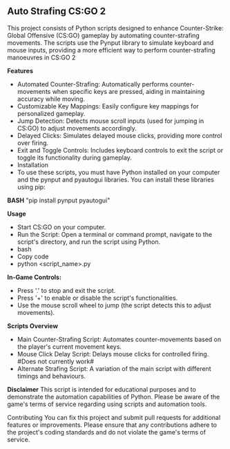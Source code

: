 <h2> Auto Strafing CS:GO 2</h2>

This project consists of Python scripts designed to enhance Counter-Strike: Global Offensive (CS:GO) gameplay by automating counter-strafing movements. The scripts use the Pynput library to simulate keyboard and mouse inputs, providing a more efficient way to perform counter-strafing manoeuvres in CS:GO 2

**Features**

- Automated Counter-Strafing: Automatically performs counter-movements when specific keys are pressed, aiding in maintaining accuracy while moving.
- Customizable Key Mappings: Easily configure key mappings for personalized gameplay.
- Jump Detection: Detects mouse scroll inputs (used for jumping in CS:GO) to adjust movements accordingly.
- Delayed Clicks: Simulates delayed mouse clicks, providing more control over firing.
- Exit and Toggle Controls: Includes keyboard controls to exit the script or toggle its functionality during gameplay.
- Installation
- To use these scripts, you must have Python installed on your computer and the pynput and pyautogui libraries. You can install these libraries using pip:

**BASH**
"pip install pynput pyautogui"


**Usage**

- Start CS:GO on your computer.
- Run the Script: Open a terminal or command prompt, navigate to the script's directory, and run the script using Python.
- bash
- Copy code
- python <script_name>.py

**In-Game Controls:**

- Press '.' to stop and exit the script.
- Press '+' to enable or disable the script's functionalities.
- Use the mouse scroll wheel to jump (the script detects this to adjust movements).

**Scripts Overview**

- Main Counter-Strafing Script: Automates counter-movements based on the player's current movement keys.
- Mouse Click Delay Script: Delays mouse clicks for controlled firing. #Does not currently work#
- Alternate Strafing Script: A variation of the main script with different timings and behaviours.

**Disclaimer**
This script is intended for educational purposes and to demonstrate the automation capabilities of Python. Please be aware of the game's terms of service regarding using scripts and automation tools.

Contributing
You can fix this project and submit pull requests for additional features or improvements. Please ensure that any contributions adhere to the project's coding standards and do not violate the game's terms of service.
